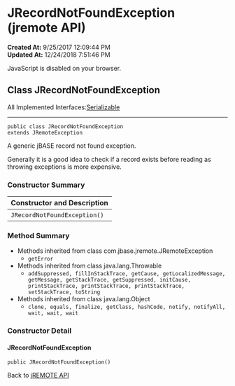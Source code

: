# JRecordNotFoundException (jremote API)

**Created At:** 9/25/2017 12:09:44 PM  
**Updated At:** 12/24/2018 7:51:46 PM  


JavaScript is disabled on your browser.



## Class JRecordNotFoundException

All Implemented Interfaces:[Serializable](http://java.sun.com/j2se/1.5.0/docs/api/java/io/Serializable.html?is-external=true "class or interface in java.io")
* * *


```
public class JRecordNotFoundException
extends JRemoteException
```

A generic jBASE record not found exception.

Generally it is a good idea to check if a record exists before reading as throwing exceptions is more expensive.

### Constructor Summary


| Constructor and Description<br> |
| --- |
| `JRecordNotFoundException()` <br> |






### Method Summary

- Methods inherited from class com.jbase.jremote.JRemoteException
    - `getError`
- Methods inherited from class java.lang.Throwable
    - `addSuppressed, fillInStackTrace, getCause, getLocalizedMessage, getMessage, getStackTrace, getSuppressed, initCause, printStackTrace, printStackTrace, printStackTrace, setStackTrace, toString`
- Methods inherited from class java.lang.Object
    - `clone, equals, finalize, getClass, hashCode, notify, notifyAll, wait, wait, wait`

### Constructor Detail



#### JRecordNotFoundException

```
public JRecordNotFoundException()
```

Back to [jREMOTE API](com_jbase_jremote_package-summary)


